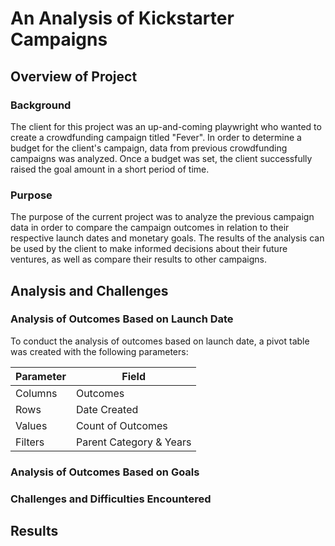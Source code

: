 # An Analysis of Kickstarter Campaigns
## Overview of Project

### Background
The client for this project was an up-and-coming playwright who wanted to create a crowdfunding campaign titled "Fever". In order to determine a budget for the client's campaign, data from previous crowdfunding campaigns was analyzed. Once a budget was set, the client successfully raised the goal amount in a short period of time.  
### Purpose
The purpose of the current project was to analyze the previous campaign data in order to compare the campaign outcomes in relation to their respective launch dates and monetary goals. The results of the analysis can be used by the client to make informed decisions about their future ventures, as well as compare their results to other campaigns.   
## Analysis and Challenges
### Analysis of Outcomes Based on Launch Date
To conduct the analysis of outcomes based on launch date, a pivot table was created with the following parameters:

| Parameter | Field |
| --------- | -------- |
| Columns | Outcomes |
| Rows | Date Created |
| Values | Count of Outcomes |
| Filters  | Parent Category & Years |

### Analysis of Outcomes Based on Goals

### Challenges and Difficulties Encountered

## Results
